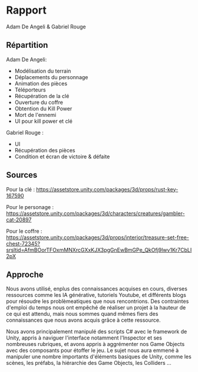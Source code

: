 # Rapport
Adam De Angeli & Gabriel Rouge

## Répartition

Adam De Angeli:
 - Modélisation du terrain
 - Déplacements du personnage
 - Animation des pièces
 - Téléporteurs
 - Récupération de la clé
 - Ouverture du coffre
 - Obtention du Kill Power
 - Mort de l'ennemi
 - UI pour kill power et clé

Gabriel Rouge : 
 - UI 
 - Récupération des pièces
 - Condition et écran de victoire & défaite

## Sources

Pour la clé :
https://assetstore.unity.com/packages/3d/props/rust-key-167590

Pour le personage : 
https://assetstore.unity.com/packages/3d/characters/creatures/gambler-cat-20897

Pour le coffre : 
https://assetstore.unity.com/packages/3d/props/interior/treasure-set-free-chest-72345?srsltid=AfmBOorTFOxmMNXrcGXxKJX3pgGnEwBmGPe_QkOfj9lwv1Kr7CbLI2pX

## Approche

Nous avons utilisé, enplus des connaissances acquises en cours, diverses ressources comme les IA générative, tutoriels Youtube, et différents blogs pour résoudre les problèmeatiques que nous rencontrions. 
Des contraintes d'emploi du temps nous ont empêché de réaliser un projet à la hauteur de ce qui est attendu, mais nous sommes quand mêmes fiers des connaissances que nous avons acquis grâce à cette ressource.

Nous avons principalement manipulé des scripts C# avec le framework de Unity, appris à naviguer l'interface notamment l'Inspector et ses nombreuses rubriques, et avons appris à aggrémenter nos Game Objects avec des composants pour étoffer le jeu. 
Le sujet nous aura emmené à manipuler une nombre importants d'éléments basiques de Unity, comme les scènes, les préfabs, la hiérarchie des Game Objects, les Colliders ... 